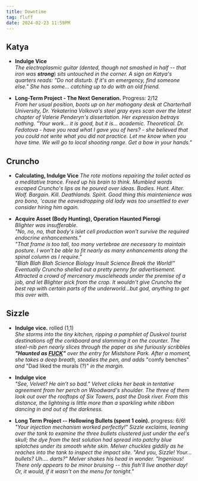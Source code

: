 ```yaml
---
title: Downtime
tag: fluff
date: 2024-02-23 11:59PM
---
```


## Katya

* **Indulge Vice**   
*The electroplasmic guitar (dented, though not smashed in half -- that iron was* ***strong***) *sits untouched in the corner. A sign on Katya's quarters reads: "Do not disturb. If it's an emergency, find someone else." She has some... catching up to do with an old friend.*

* **Long-Term Project - The Next Generation.** Progress: 2/12   
*From her usual position, boots up on her mahogany desk at Charterhall University, Dr. Yekaterina Volkova's steel gray eyes scan over the latest chapter of Valerie Penderyn's dissertation. Her expression betrays nothing. "Your work... it is good, but it is... academic. Theoretical. Dr. Fedotova - have you read what I gave you of hers? - she believed that you could not write what you did not practice. Let me know when you have time. We will go to local shooting range. Get a bow in your hands."*

## Cruncho

* **Calculating, Indulge Vice**
*The rote motions repairing the toilet acted as a meditative trance. Freed up his brain to think. Mumbled words escaped Cruncho's lips as he poured over ideas. Bodies. Hunt. Alter. Wolf. Bargain. Kill. Deathlands. Spirit. Good thing this maintenience was pro bono, 'cause the eavesdropping old lady was too unsettled to ever consider hiring him again.*

* **Acquire Asset (Body Hunting), Operation Haunted Pierogi**      
*Blighter was insufferable.*   
*"No, no, no, that body's islet cell production won't survive the required endocrine enhancements."*   
*"That frame is too tall, too many vertebrae are necessary to maintain posture. I won't be able to fit nearly as many enhancements along the spinal column as I require."*   
*"Blah Blah Blah Science Biology Insult Science Break the World!"*   
*Eventually Cruncho shelled out a pretty penny for advertisement. Attracted a crowd of mercenary muscleheads under the premise of a job, and let Blighter pick from the crop. It wouldn't give Cruncho the best rep with certain parts of the underworld...but god, anything to get this over with.*   

## Sizzle

* **Indulge vice.** rolled (1,1)   
*She storms into the tiny kitchen, ripping a pamphlet of Duskvol tourist destinations off the corkboard and slamming it on the counter. The steel-nib pen nearly slices through the paper as she furiously scribbles* ***"Haunted as <u>FUCK</u>"*** *over the entry for Mistshore Park. After a moment, she takes a deep breath, steadies the pen, and adds* "comfy benches" *and* "Dad liked the murals (?)" *in the margin.*

* **Indulge vice**   
*"See, Velvet? He ain't so bad." Velvet clicks her beak in tentative agreement from her perch on Woodward's shoulder. The three of them look out over the rooftops of Six Towers, past the Dosk river. From this distance, the lightning is little more than a sparkling white ribbon dancing in and out of the darkness.*

* **Long Term Project -- Hollowing Bullets (spent 1 coin).** progress: 6/6!   
*"Your injection mechanism worked perfectly!" Sizzle exclaims, leaning over the tank to examine the three bullets clustered just under the eel's skull; the dye from the test solution had spread into patchy blue splotches under its smooth white skin. Melver chuckles giddily as he reaches into the tank to inspect the impact site. "And you, Sizzle! Your... bullets? Uh.... darts?" Melver shakes his head in wonder. "Ingenious! There only appears to be minor bruising -- this fish'll live another day! Or, it would, if it wasn't on the menu for tonight."*

